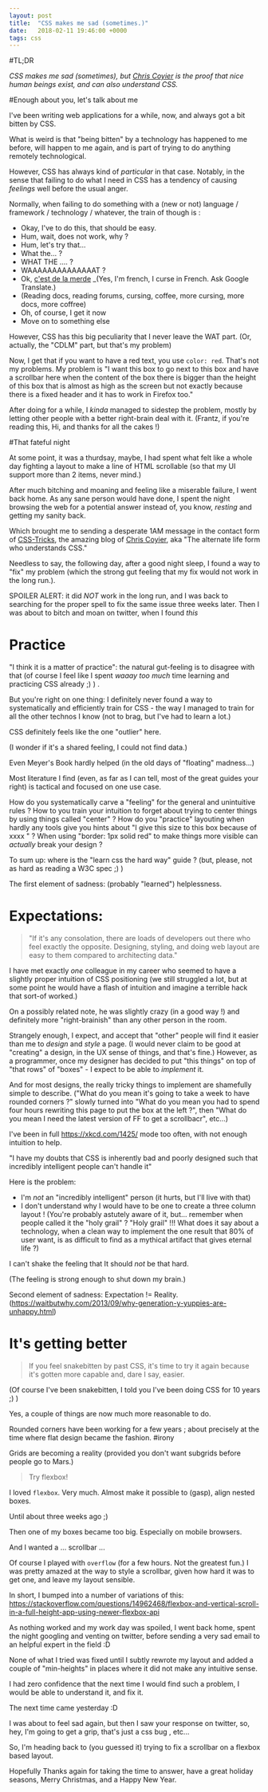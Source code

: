 ```yaml
---
layout: post
title:  "CSS makes me sad (sometimes.)"
date:   2018-02-11 19:46:00 +0000
tags: css
---
```

#TL;DR

_CSS makes me sad (sometimes), but [Chris Coyier]() is the proof that nice human beings exist, and can also understand CSS._

#Enough about you, let's talk about me

I've been writing web applications for a while, now, and always got a bit bitten by CSS.

What is weird is that "being bitten" by a technology has happened to me before, will happen to me again, and is part of trying to do anything remotely technological.

However, CSS has always kind of _particular_ in that case. Notably, in
the sense that failing to do what I need in CSS has a tendency of
causing _feelings_ well before the usual anger.

Normally, when failing to do something with a (new or not) language / framework / technology / whatever, the train of though is :

* Okay, I've to do this, that should be easy.
* Hum, wait, does not work, why ?
* Hum, let's try that...
* What the... ?
* WHAT THE .... ?
* WAAAAAAAAAAAAAAT ?
* Ok, [c'est de la merde](www.cestdelamerde.com) _(Yes, I'm french, I curse in French. Ask Google Translate.)
* (Reading docs, reading forums, cursing, coffee, more cursing, more docs, more coffree)
* Oh, of course, I get it now
* Move on to something else

However, CSS has this big peculiarity that I never leave the WAT part.
(Or, actually, the "CDLM" part, but that's my problem)

Now, I get that if you want to have a red text, you use `color:
red`. That's not my problems. My problem is "I want this box to go
next to this box and have a scrollbar here when the content of the box
there is bigger than the height of this box that is almost as high as
the screen but not exactly because there is a fixed header and it has
to work in Firefox too."

After doing for a while, I _kinda_ managed to sidestep the problem,
mostly by letting other people with a better right-brain deal with
it. (Frantz, if you're reading this, Hi, and thanks for all the cakes
!)

#That fateful night

At some point, it was a thurdsay, maybe, I had spent what felt like a
whole day fighting a layout to make a line of HTML scrollable (so that
my UI support more than 2 items, never mind.)

After much bitching and moaning and feeling like a miserable failure,
I went back home. As any sane person would have done, I spent the
night browsing the web for a potential answer instead of, you know, *resting* and getting my sanity back.

Which brought me to sending a desperate 1AM message in the contact form of [CSS-Tricks](), the amazing blog of [Chris Coyier](), aka "The alternate life form who understands CSS."

Needless to say, the following day, after a good night sleep, I found
a way to "fix" my problem (which the strong gut feeling that my fix
would not work in the long run.).

SPOILER ALERT: it did *NOT* work in the long run, and I was back to searching for the proper spell to fix the same issue three weeks later.
Then I was about to bitch and moan on twitter, when I found *this*

# Practice

"I think it is a matter of practice": the natural gut-feeling is to disagree with that (of course I feel like I spent *waaay too much* time learning and practicing CSS already ;) ) .

But you're right on one thing: I definitely never found a way to systematically and efficiently train for CSS - the way I managed to train for all the other technos I know (not to brag, but I've had to learn a lot.)

CSS definitely feels like the one "outlier" here.

(I wonder if it's a shared feeling, I could not find data.)

Even Meyer's Book hardly helped (in the old days of "floating" madness...)

Most literature I find (even, as far as I can tell, most of the great guides your right) is tactical and focused on one use case.

How do you systematically carve a "feeling" for the general and unintuitive rules ? How to you train your intuition to forget about trying to center things by using things called "center" ? How do you "practice" layouting when hardly any tools give you hints about "I give this size to this box because of xxxx " ? When using "border: 1px solid red" to make things more visible can *actually* break your design ?

To sum up: where is the "learn css the hard way" guide ? (but, please, not as hard as reading a W3C spec ;) )

The first element of sadness: (probably "learned") helplessness.

# Expectations:

> "If it's any consolation, there are loads of developers out there who feel exactly the opposite. Designing, styling, and doing web layout are easy to them compared to architecting data."

I have met exactly *one* colleague in my career who seemed to have a slightly proper intuition of CSS positioning (we still struggled a lot, but at some point he would have a flash of intuition and imagine a terrible hack that sort-of worked.)

On a possibly related note, he was slightly crazy (in a good way !) and definitely more "right-brainish" than any other person in the room.

Strangely enough, I expect, and accept that "other" people will find it easier than me to *design* and *style* a page.
(I would never claim to be good at "creating" a design, in the UX sense of things, and that's fine.)
However, as a programmer, once my designer has decided to put "this things" on top of "that rows" of "boxes" - I expect to be able to *implement* it.

And for most designs, the really tricky things to implement are shamefully simple to describe. ("What do you mean it's going to take a week to have rounded corners ?" slowly turned into "What do you mean you had to spend four hours rewriting this page to put the box at the left ?", then "What do you mean I need the latest version of FF to get a scrollbacr", etc...)

I've been in full https://xkcd.com/1425/ mode too often, with not enough intuition to help.

"I have my doubts that CSS is inherently bad and poorly designed such that incredibly intelligent people can't handle it"

Here is the problem:

* I'm *not* an "incredibly intelligent" person (it hurts, but I'll live with that)
* I don't understand why I would have to be one to create a three column layout ! (You're probably astutely aware of it, but... remember when people called it the "holy grail" ? "Holy grail" !!! What does it say about a technology, when a clean way to implement the one result that 80% of user want, is as difficult to find as a mythical artifact that gives eternal life ?)

I can't shake the feeling that It should *not* be that hard.

(The feeling is strong enough to shut down my brain.)

Second element of sadness: Expectation != Reality. (https://waitbutwhy.com/2013/09/why-generation-y-yuppies-are-unhappy.html)

# It's getting better

> If you feel snakebitten by past CSS, it's time to try it again because it's gotten more capable and, dare I say, easier.

(Of course I've been snakebitten, I told you I've been doing CSS for 10 years ;) )

Yes, a couple of things are now much more reasonable to do.

Rounded corners have been working for a few years ; about precisely at the time where flat design became the fashion. #irony

Grids are becoming a reality (provided you don't want subgrids before people go to Mars.)

> Try flexbox!

I loved `flexbox`. Very much. Almost make it possible to (gasp), align nested boxes.

Until about three weeks ago ;)

Then one of my boxes became too big. Especially on mobile browsers.

And I wanted a ... scrollbar ...

Of course I played with `overflow` (for a few hours. Not the greatest fun.) I was pretty amazed at the way to style a scrollbar, given how hard it was to get one, and leave my layout sensible.

In short, I bumped into a number of variations of this: https://stackoverflow.com/questions/14962468/flexbox-and-vertical-scroll-in-a-full-height-app-using-newer-flexbox-api

As nothing worked and my work day was spoiled, I went back home, spent the night googling and venting on twitter, before sending a very sad email to an helpful expert in the field :D

None of what I tried was fixed until I subtly rewrote my layout and added a couple of "min-heights" in places where it did not make any intuitive sense.

I had zero confidence that the next time I would find such a problem, I would be able to understand it, and fix it.

The next time came yesterday :D

I was about to feel sad again, but then I saw your response on twitter, so, hey, I'm going to get a grip, that's just a css bug , etc...

So, I'm heading back to (you guessed it) trying to fix a scrollbar on a flexbox based layout.

Hopefully
Thanks again for taking the time to answer, have a great holiday seasons, Merry Christmas, and a Happy New Year.
